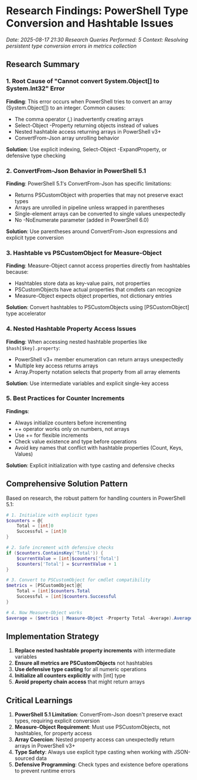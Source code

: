# Research Findings: PowerShell Type Conversion and Hashtable Issues
*Date: 2025-08-17 21:30*
*Research Queries Performed: 5*
*Context: Resolving persistent type conversion errors in metrics collection*

## Research Summary

### 1. Root Cause of "Cannot convert System.Object[] to System.Int32" Error

**Finding**: This error occurs when PowerShell tries to convert an array (System.Object[]) to an integer. Common causes:
- The comma operator (,) inadvertently creating arrays
- Select-Object -Property returning objects instead of values
- Nested hashtable access returning arrays in PowerShell v3+
- ConvertFrom-Json array unrolling behavior

**Solution**: Use explicit indexing, Select-Object -ExpandProperty, or defensive type checking

### 2. ConvertFrom-Json Behavior in PowerShell 5.1

**Finding**: PowerShell 5.1's ConvertFrom-Json has specific limitations:
- Returns PSCustomObject with properties that may not preserve exact types
- Arrays are unrolled in pipeline unless wrapped in parentheses
- Single-element arrays can be converted to single values unexpectedly
- No -NoEnumerate parameter (added in PowerShell 6.0)

**Solution**: Use parentheses around ConvertFrom-Json expressions and explicit type conversion

### 3. Hashtable vs PSCustomObject for Measure-Object

**Finding**: Measure-Object cannot access properties directly from hashtables because:
- Hashtables store data as key-value pairs, not properties
- PSCustomObjects have actual properties that cmdlets can recognize
- Measure-Object expects object properties, not dictionary entries

**Solution**: Convert hashtables to PSCustomObjects using [PSCustomObject] type accelerator

### 4. Nested Hashtable Property Access Issues

**Finding**: When accessing nested hashtable properties like `$hash[$key].property`:
- PowerShell v3+ member enumeration can return arrays unexpectedly
- Multiple key access returns arrays
- Array.Property notation selects that property from all array elements

**Solution**: Use intermediate variables and explicit single-key access

### 5. Best Practices for Counter Increments

**Findings**:
- Always initialize counters before incrementing
- ++ operator works only on numbers, not arrays
- Use += for flexible increments
- Check value existence and type before operations
- Avoid key names that conflict with hashtable properties (Count, Keys, Values)

**Solution**: Explicit initialization with type casting and defensive checks

## Comprehensive Solution Pattern

Based on research, the robust pattern for handling counters in PowerShell 5.1:

```powershell
# 1. Initialize with explicit types
$counters = @{
    Total = [int]0
    Successful = [int]0
}

# 2. Safe increment with defensive checks
if ($counters.ContainsKey('Total')) {
    $currentValue = [int]$counters['Total']
    $counters['Total'] = $currentValue + 1
}

# 3. Convert to PSCustomObject for cmdlet compatibility
$metrics = [PSCustomObject]@{
    Total = [int]$counters.Total
    Successful = [int]$counters.Successful
}

# 4. Now Measure-Object works
$average = ($metrics | Measure-Object -Property Total -Average).Average
```

## Implementation Strategy

1. **Replace nested hashtable property increments** with intermediate variables
2. **Ensure all metrics are PSCustomObjects** not hashtables
3. **Use defensive type casting** for all numeric operations
4. **Initialize all counters explicitly** with [int] type
5. **Avoid property chain access** that might return arrays

## Critical Learnings

1. **PowerShell 5.1 Limitation**: ConvertFrom-Json doesn't preserve exact types, requiring explicit conversion
2. **Measure-Object Requirement**: Must use PSCustomObjects, not hashtables, for property access
3. **Array Coercion**: Nested property access can unexpectedly return arrays in PowerShell v3+
4. **Type Safety**: Always use explicit type casting when working with JSON-sourced data
5. **Defensive Programming**: Check types and existence before operations to prevent runtime errors